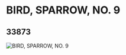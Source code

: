 # BIRD, SPARROW, NO. 9
## 33873
![BIRD, SPARROW, NO. 9](https://lc-www-live-s.legocdn.com/media/bricks/5/2/6191958.jpg)